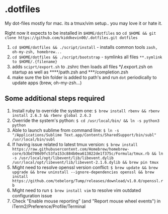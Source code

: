# .dotfiles
My dot-files mostly for mac. its a tmux/vim setup.. you may love it or hate it.


Right now it expects to be installed in `$HOME/dotfiles` so `cd $HOME && git clone https://github.com/kiddkevin00/.dotfiles.git dotfiles`

1. `cd $HOME/dotfiles && ./script/install` - installs common tools `zash, oh-my-zsh, homebrew...`
2. `cd $HOME/dotfiles && ./script/bootstrap` - symlinks all files `**.symlink to $HOME/.{filename}`
3. adds `sciprt/export.sh` to .zshrc then loads all files ***/**.export.zsh on startup as well as ****/path.zsh and ***/completion.zsh
4. make sure the bin folder is added to path's and run `dot` periodically to update apps (brew, oh-my-zsh...)

## Some additional steps required
1. Install ruby to override the system one: `$ brew install rbenv && rbenv install 2.6.3 && rbenv global 2.6.3`
2. Override the system's python: `$ cd /usr/local/bin/ && ln -s python3 python`
3. Able to launch sublime from command line: `$ ln -s "/Applications/Sublime Text.app/Contents/SharedSupport/bin/subl" /usr/local/bin/subl`
4. If having issue related to latest tmux version: `$ brew install https://raw.githubusercontent.com/Homebrew/homebrew-core/b3bd700d9fc53fa153c884b0ea613822de1f375c/Formula/tmux.rb && ln -s /usr/local/opt/libevent/lib/libevent.dylib /usr/local/opt/libevent/lib/libevent-2.1.6.dylib && brew pin tmux`
5. Might need to resolve openssl version conflict: `$ brew update && brew upgrade && brew uninstall --ignore-dependencies openssl && brew install https://github.com/tebelorg/Tump/releases/download/v1.0.0/openssl.rb`
6. Might need to run `$ brew install vim` to resolve vim outdated configuration issue
7. Check "Enable mouse reporting" (and "Report mouse wheel events") in iTerm2/Preference/Profile/Terminal
